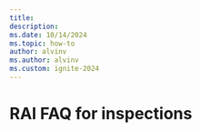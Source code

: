```yaml
---
title: 
description: 
ms.date: 10/14/2024
ms.topic: how-to
author: alvinv
ms.author: alvinv
ms.custom: ignite-2024
---
```


# RAI FAQ for inspections